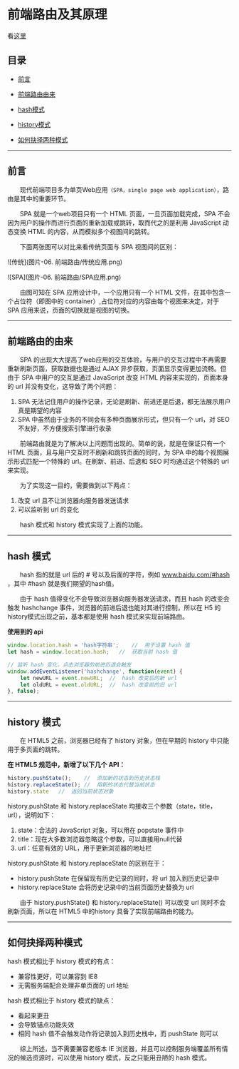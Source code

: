 # 前端路由及其原理

看[这里](https://juejin.cn/post/6844903890278694919)

## 目录

- [前言](#former)

- [前端路由由来](#why)

- [hash模式](#hash)

- [history模式](#history)

- [如何抉择两种模式](#choose)

  

---

## <span id='former'>**前言**</span>

&emsp;&emsp;现代前端项目多为单页Web应用`（SPA，single page web application）`，路由是其中的重要环节。

&emsp;&emsp;SPA 就是一个web项目只有一个 HTML 页面，一旦页面加载完成，SPA 不会因为用户的操作而进行页面的重新加载或跳转，取而代之的是利用 JavaScript 动态变换 HTML 的内容，从而模拟多个视图间的跳转。

&emsp;&emsp;下面两张图可以对比来看传统页面与 SPA 视图间的区别：

![传统](图片-06. 前端路由/传统应用.png)

![SPA](图片-06. 前端路由/SPA应用.png)

&emsp;&emsp;由图可知在 SPA 应用设计中，一个应用只有一个 HTML 文件，在其中包含一个占位符（即图中的 container）,占位符对应的内容由每个视图来决定，对于 SPA 应用来说，页面的切换就是视图的切换。

---

## <span id="why">**前端路由的由来**</span>

&emsp;&emsp;SPA 的出现大大提高了web应用的交互体验，与用户的交互过程中不再需要重新刷新页面，获取数据也是通过 AJAX 异步获取，页面显示变得更加流畅。但由于 SPA 中用户的交互是通过 JavaScript 改变 HTML 内容来实现的，页面本身的 url 并没有变化，这导致了两个问题：

1. SPA 无法记住用户的操作记录，无论是刷新、前进还是后退，都无法展示用户真是期望的内容
2. SPA 中虽然由于业务的不同会有多种页面展示形式，但只有一个 url，对 SEO 不友好，不方便搜索引擎进行收录

&emsp;&emsp;前端路由就是为了解决以上问题而出现的。简单的说，就是在保证只有一个 HTML 页面，且与用户交互时不刷新和跳转页面的同时，为 SPA 中的每个视图展示形式匹配一个特殊的 url。在刷新、前进、后退和 SEO 时均通过这个特殊的 url 来实现。

&emsp;&emsp;为了实现这一目的，需要做到以下两点：

1. 改变 url 且不让浏览器向服务器发送请求
2. 可以监听到 url 的变化

&emsp;&emsp;hash 模式和 history 模式实现了上面的功能。

---

## <span id="hash">**hash 模式**</span>

&emsp;&emsp;hash 指的就是 url 后的 # 号以及后面的字符，例如 www.baidu.com/#hash ，其中 #hash 就是我们期望的hash值。

&emsp;&emsp;由于 hash 值得变化不会导致浏览器向服务器发送请求，而且 hash 的改变会触发 hashchange 事件，浏览器的前进后退也能对其进行控制，所以在 H5 的history模式出现之前，基本都是使用 hash 模式来实现前端路由。

**使用到的 api**

```js
window.location.hash = 'hash字符串';    //  用于设置 hash 值
let hash = window.location.hash;   //  获取当前 hash 值

// 监听 hash 变化，点击浏览器的前进后退会触发
window.addEventListener('hashchange', function(event) {
    let newURL = event.newURL;  //  hash 改变后的新 url
    let oldURL = event.oldURL;  //  hash 改变前的旧 url
}, false);
```




---

## <span id="history">**history 模式**</span>

&emsp;&emsp;在 HTML5 之前，浏览器已经有了 history 对象，但在早期的 history 中只能用于多页面的跳转。

**在 HTML5 规范中，新增了以下几个 API：**

```js
history.pushState();    //  添加新的状态到历史状态栈
history.replaceState(); //  用新的状态代替当前状态
history.state   //  返回当前状态对象
```

history.pushState 和 history.replaceState 均接收三个参数（state，title，url），说明如下：

1. state：合法的 JavaScript 对象，可以用在 popstate 事件中
2. title：现在大多数浏览器忽略这个参数，可以直接用null代替
3. url：任意有效的 URL，用于更新浏览器的地址栏

history.pushState 和 history.replaceState 的区别在于：

- history.pushState 在保留现有历史记录的同时，将 url 加入到历史记录中
- history.replaceState 会将历史记录中的当前页面历史替换为 url

&emsp;&emsp;由于 history.pushState() 和 history.replaceState() 可以改变 url 同时不会刷新页面，所以在 HTML5 中的history 具备了实现前端路由的能力。


---

## <span id="choose">**如何抉择两种模式**</span>

hash 模式相比于 history 模式的有点：

- 兼容性更好，可以兼容到 IE8
- 无需服务端配合处理非单页面的 url 地址

hash 模式相比于 history 模式的缺点：

- 看起来更丑
- 会导致锚点功能失效
- 相同 hash 值不会触发动作将记录加入到历史栈中，而 pushState 则可以

&emsp;&emsp;综上所述，当不需要兼容老版本 IE 浏览器，并且可以控制服务端覆盖所有情况的候选资源时，可以使用 history 模式，反之只能用丑陋的 hash 模式。

